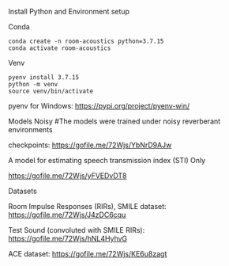 Install Python and Environment setup 

Conda
```
conda create -n room-acoustics python=3.7.15
conda activate room-acoustics
```
Venv
```
pyenv install 3.7.15
python -m venv
source venv/bin/activate
```
pyenv for Windows: https://pypi.org/project/pyenv-win/


Models Noisy #The models were trained under noisy reverberant environments

checkpoints: https://gofile.me/72Wjs/YbNrD9AJw

A model for estimating speech transmission index (STI) Only

https://gofile.me/72Wjs/yFVEDvDT8



Datasets

Room Impulse Responses (RIRs), SMILE dataset: https://gofile.me/72Wjs/J4zDC6cqu

Test Sound (convoluted with SMILE RIRs): https://gofile.me/72Wjs/hNL4HyhvG

ACE dataset: https://gofile.me/72Wjs/KE6u8zagt
